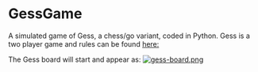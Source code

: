 # GessGame

A simulated game of Gess, a chess/go variant, coded in Python.  Gess is a two player game and rules can be found [here:](https://www.chessvariants.com/crossover.dir/gess.html)

The Gess board will start and appear as: 
[![gess-board.png](https://i.postimg.cc/CK3xvMcL/gess-board.png)](https://postimg.cc/WD7VzVRQ)
